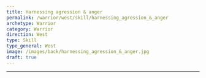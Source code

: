 ```yaml
---
title: Harnessing agression & anger
permalink: /warrior/west/skill/harnessing_agression_&_anger
archetype: Warrior
category: Warrior
direction: West
type: Skill
type_general: West
image: /images/back/harnessing_agression_&_anger.jpg
draft: true
---
```


---
